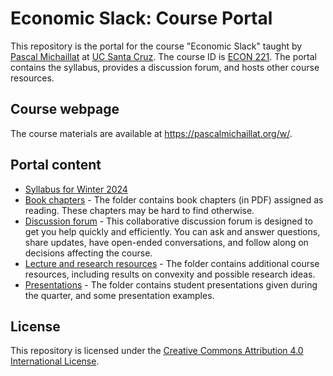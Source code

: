 # Economic Slack: Course Portal

This repository is the portal for the course "Economic Slack" taught by [Pascal Michaillat](https://pascalmichaillat.org/) at [UC Santa Cruz](https://www.ucsc.edu). The course ID is [ECON 221](https://economics.ucsc.edu/academics/courses/class-schedule.php/course/2240-30285/adv-methods-macro-ii). The portal contains the syllabus, provides a discussion forum, and hosts other course resources.

## Course webpage

The course materials are available at https://pascalmichaillat.org/w/.

## Portal content

+ [Syllabus for Winter 2024](https://github.com/pmichaillat/economic-slack/blob/main/syllabus.md)
+ [Book chapters](https://github.com/pmichaillat/economic-slack/tree/main/chapters) - The folder contains book chapters (in PDF) assigned as reading. These chapters may be hard to find otherwise.
+ [Discussion forum](https://github.com/pmichaillat/economic-slack/discussions) - This collaborative discussion forum is designed to get you help quickly and efficiently. You can ask and answer questions, share updates, have open-ended conversations, and follow along on decisions affecting the course.
+ [Lecture and research resources](https://github.com/pmichaillat/economic-slack/tree/main/resources) - The folder contains additional course resources, including results on convexity and possible research ideas.
+ [Presentations](https://github.com/pmichaillat/economic-slack/tree/main/presentations) - The folder contains student presentations given during the quarter, and some presentation examples.

## License

This repository is licensed under the [Creative Commons Attribution 4.0 International License](http://creativecommons.org/licenses/by/4.0/).
